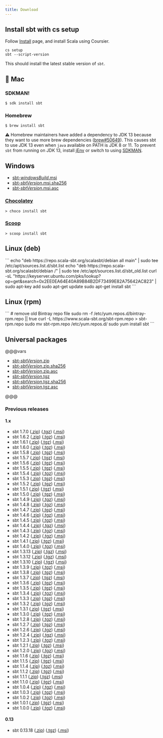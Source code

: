 ```yaml
---
title: Download
---
```


Install sbt with **cs setup**
-----------------------------

Follow [Install](https://www.scala-lang.org/download/) page, and install Scala using Coursier.

```
cs setup
sbt --script-version
```

This should install the latest stable version of `sbt`.

 Mac
-----

### SDKMAN!

```
$ sdk install sbt
```

### Homebrew

```
$ brew install sbt
```

⚠️ Homebrew maintainers have added a dependency to JDK 13 because they want to use more brew dependencies ([brew#50649](https://github.com/Homebrew/homebrew-core/issues/50649)). This causes sbt to use JDK 13 even when `java` available on PATH is JDK 8 or 11. To prevent `sbt` from running on JDK 13, install [jEnv](https://www.jenv.be/) or switch to using [SDKMAN](https://sdkman.io/).

Windows
-------

- [sbt-$windowsBuild$.msi](https://github.com/sbt/sbt/releases/download/v$sbtVersion$/sbt-$sbtVersion$.msi)
- [sbt-$sbtVersion$.msi.sha256](https://github.com/sbt/sbt/releases/download/v$sbtVersion$/sbt-$sbtVersion$.msi.sha256)
- [sbt-$sbtVersion$.msi.asc](https://github.com/sbt/sbt/releases/download/v$sbtVersion$/sbt-$sbtVersion$.msi.asc)

### [Chocolatey](https://chocolatey.org/packages/sbt)

```
> choco install sbt
```

### [Scoop](https://scoop.sh/)

```
> scoop install sbt
```

  <div class="distro_debian">
  	<h2>Linux (deb)</h2>
```
echo "deb https://repo.scala-sbt.org/scalasbt/debian all main" | sudo tee /etc/apt/sources.list.d/sbt.list
echo "deb https://repo.scala-sbt.org/scalasbt/debian /" | sudo tee /etc/apt/sources.list.d/sbt_old.list
curl -sL "https://keyserver.ubuntu.com/pks/lookup?op=get&search=0x2EE0EA64E40A89B84B2DF73499E82A75642AC823" | sudo apt-key add
sudo apt-get update
sudo apt-get install sbt
```
  </div>

  <div class="distro_redhat">
  	<h2>Linux (rpm)</h2>
```
# remove old Bintray repo file
sudo rm -f /etc/yum.repos.d/bintray-rpm.repo || true
curl -L https://www.scala-sbt.org/sbt-rpm.repo > sbt-rpm.repo
sudo mv sbt-rpm.repo /etc/yum.repos.d/
sudo yum install sbt
```
  </div>

Universal packages
------------------

@@@vars

- [sbt-$sbtVersion$.zip](https://github.com/sbt/sbt/releases/download/v$sbtVersion$/sbt-$sbtVersion$.zip)
- [sbt-$sbtVersion$.zip.sha256](https://github.com/sbt/sbt/releases/download/v$sbtVersion$/sbt-$sbtVersion$.zip.sha256)
- [sbt-$sbtVersion$.zip.asc](https://github.com/sbt/sbt/releases/download/v$sbtVersion$/sbt-$sbtVersion$.zip.asc)
- [sbt-$sbtVersion$.tgz](https://github.com/sbt/sbt/releases/download/v$sbtVersion$/sbt-$sbtVersion$.tgz)
- [sbt-$sbtVersion$.tgz.sha256](https://github.com/sbt/sbt/releases/download/v$sbtVersion$/sbt-$sbtVersion$.tgz.sha256)
- [sbt-$sbtVersion$.tgz.asc](https://github.com/sbt/sbt/releases/download/v$sbtVersion$/sbt-$sbtVersion$.tgz.asc)

@@@

### Previous releases

<h4>1.x</h4>
<ul>

<li>
  sbt 1.7.0
  (<a href="https://github.com/sbt/sbt/releases/download/v1.7.0/sbt-1.7.0.zip">.zip</a>)
  (<a href="https://github.com/sbt/sbt/releases/download/v1.7.0/sbt-1.7.0.tgz">.tgz</a>)
  (<a href="https://github.com/sbt/sbt/releases/download/v1.7.0/sbt-1.7.0.msi">.msi</a>)
</li>

<li>
  sbt 1.6.2
  (<a href="https://github.com/sbt/sbt/releases/download/v1.6.2/sbt-1.6.2.zip">.zip</a>)
  (<a href="https://github.com/sbt/sbt/releases/download/v1.6.2/sbt-1.6.2.tgz">.tgz</a>)
  (<a href="https://github.com/sbt/sbt/releases/download/v1.6.2/sbt-1.6.2.msi">.msi</a>)
</li>

<li>
  sbt 1.6.1
  (<a href="https://github.com/sbt/sbt/releases/download/v1.6.1/sbt-1.6.1.zip">.zip</a>)
  (<a href="https://github.com/sbt/sbt/releases/download/v1.6.1/sbt-1.6.1.tgz">.tgz</a>)
  (<a href="https://github.com/sbt/sbt/releases/download/v1.6.1/sbt-1.6.1.msi">.msi</a>)
</li>

<li>
  sbt 1.6.0
  (<a href="https://github.com/sbt/sbt/releases/download/v1.6.0/sbt-1.6.0.zip">.zip</a>)
  (<a href="https://github.com/sbt/sbt/releases/download/v1.6.0/sbt-1.6.0.tgz">.tgz</a>)
  (<a href="https://github.com/sbt/sbt/releases/download/v1.6.0/sbt-1.6.0.msi">.msi</a>)
</li>

<li>
  sbt 1.5.8
  (<a href="https://github.com/sbt/sbt/releases/download/v1.5.8/sbt-1.5.8.zip">.zip</a>)
  (<a href="https://github.com/sbt/sbt/releases/download/v1.5.8/sbt-1.5.8.tgz">.tgz</a>)
  (<a href="https://github.com/sbt/sbt/releases/download/v1.5.8/sbt-1.5.8.msi">.msi</a>)
</li>

<li>
  sbt 1.5.7
  (<a href="https://github.com/sbt/sbt/releases/download/v1.5.7/sbt-1.5.7.zip">.zip</a>)
  (<a href="https://github.com/sbt/sbt/releases/download/v1.5.7/sbt-1.5.7.tgz">.tgz</a>)
  (<a href="https://github.com/sbt/sbt/releases/download/v1.5.7/sbt-1.5.7.msi">.msi</a>)
</li>

<li>
  sbt 1.5.6
  (<a href="https://github.com/sbt/sbt/releases/download/v1.5.6/sbt-1.5.6.zip">.zip</a>)
  (<a href="https://github.com/sbt/sbt/releases/download/v1.5.6/sbt-1.5.6.tgz">.tgz</a>)
  (<a href="https://github.com/sbt/sbt/releases/download/v1.5.6/sbt-1.5.6.msi">.msi</a>)
</li>

<li>
  sbt 1.5.5
  (<a href="https://github.com/sbt/sbt/releases/download/v1.5.5/sbt-1.5.5.zip">.zip</a>)
  (<a href="https://github.com/sbt/sbt/releases/download/v1.5.5/sbt-1.5.5.tgz">.tgz</a>)
  (<a href="https://github.com/sbt/sbt/releases/download/v1.5.5/sbt-1.5.5.msi">.msi</a>)
</li>

<li>
  sbt 1.5.4
  (<a href="https://github.com/sbt/sbt/releases/download/v1.5.4/sbt-1.5.4.zip">.zip</a>)
  (<a href="https://github.com/sbt/sbt/releases/download/v1.5.4/sbt-1.5.4.tgz">.tgz</a>)
  (<a href="https://github.com/sbt/sbt/releases/download/v1.5.4/sbt-1.5.4.msi">.msi</a>)
</li>

<li>
  sbt 1.5.3
  (<a href="https://github.com/sbt/sbt/releases/download/v1.5.3/sbt-1.5.3.zip">.zip</a>)
  (<a href="https://github.com/sbt/sbt/releases/download/v1.5.3/sbt-1.5.3.tgz">.tgz</a>)
  (<a href="https://github.com/sbt/sbt/releases/download/v1.5.3/sbt-1.5.3.msi">.msi</a>)
</li>

<li>
  sbt 1.5.2
  (<a href="https://github.com/sbt/sbt/releases/download/v1.5.2/sbt-1.5.2.zip">.zip</a>)
  (<a href="https://github.com/sbt/sbt/releases/download/v1.5.2/sbt-1.5.2.tgz">.tgz</a>)
  (<a href="https://github.com/sbt/sbt/releases/download/v1.5.2/sbt-1.5.2.msi">.msi</a>)
</li>

<li>
  sbt 1.5.1
  (<a href="https://github.com/sbt/sbt/releases/download/v1.5.1/sbt-1.5.1.zip">.zip</a>)
  (<a href="https://github.com/sbt/sbt/releases/download/v1.5.1/sbt-1.5.1.tgz">.tgz</a>)
  (<a href="https://github.com/sbt/sbt/releases/download/v1.5.1/sbt-1.5.1.msi">.msi</a>)
</li>

<li>
  sbt 1.5.0
  (<a href="https://github.com/sbt/sbt/releases/download/v1.5.0/sbt-1.5.0.zip">.zip</a>)
  (<a href="https://github.com/sbt/sbt/releases/download/v1.5.0/sbt-1.5.0.tgz">.tgz</a>)
  (<a href="https://github.com/sbt/sbt/releases/download/v1.5.0/sbt-1.5.0.msi">.msi</a>)
</li>

<li>
  sbt 1.4.9
  (<a href="https://github.com/sbt/sbt/releases/download/v1.4.9/sbt-1.4.9.zip">.zip</a>)
  (<a href="https://github.com/sbt/sbt/releases/download/v1.4.9/sbt-1.4.9.tgz">.tgz</a>)
  (<a href="https://github.com/sbt/sbt/releases/download/v1.4.9/sbt-1.4.9.msi">.msi</a>)
</li>

<li>
  sbt 1.4.8
  (<a href="https://github.com/sbt/sbt/releases/download/v1.4.8/sbt-1.4.8.zip">.zip</a>)
  (<a href="https://github.com/sbt/sbt/releases/download/v1.4.8/sbt-1.4.8.tgz">.tgz</a>)
  (<a href="https://github.com/sbt/sbt/releases/download/v1.4.8/sbt-1.4.8.msi">.msi</a>)
</li>

<li>
  sbt 1.4.7
  (<a href="https://github.com/sbt/sbt/releases/download/v1.4.7/sbt-1.4.7.zip">.zip</a>)
  (<a href="https://github.com/sbt/sbt/releases/download/v1.4.7/sbt-1.4.7.tgz">.tgz</a>)
  (<a href="https://github.com/sbt/sbt/releases/download/v1.4.7/sbt-1.4.7.msi">.msi</a>)
</li>

<li>
  sbt 1.4.6
  (<a href="https://github.com/sbt/sbt/releases/download/v1.4.6/sbt-1.4.6.zip">.zip</a>)
  (<a href="https://github.com/sbt/sbt/releases/download/v1.4.6/sbt-1.4.6.tgz">.tgz</a>)
  (<a href="https://github.com/sbt/sbt/releases/download/v1.4.6/sbt-1.4.6.msi">.msi</a>)
</li>

<li>
  sbt 1.4.5
  (<a href="https://github.com/sbt/sbt/releases/download/v1.4.5/sbt-1.4.5.zip">.zip</a>)
  (<a href="https://github.com/sbt/sbt/releases/download/v1.4.5/sbt-1.4.5.tgz">.tgz</a>)
  (<a href="https://github.com/sbt/sbt/releases/download/v1.4.5/sbt-1.4.5.msi">.msi</a>)
</li>

<li>
  sbt 1.4.4
  (<a href="https://github.com/sbt/sbt/releases/download/v1.4.4/sbt-1.4.4.zip">.zip</a>)
  (<a href="https://github.com/sbt/sbt/releases/download/v1.4.4/sbt-1.4.4.tgz">.tgz</a>)
  (<a href="https://github.com/sbt/sbt/releases/download/v1.4.4/sbt-1.4.4.msi">.msi</a>)
</li>

<li>
  sbt 1.4.3
  (<a href="https://github.com/sbt/sbt/releases/download/v1.4.3/sbt-1.4.3.zip">.zip</a>)
  (<a href="https://github.com/sbt/sbt/releases/download/v1.4.3/sbt-1.4.3.tgz">.tgz</a>)
  (<a href="https://github.com/sbt/sbt/releases/download/v1.4.3/sbt-1.4.3.msi">.msi</a>)
</li>

<li>
  sbt 1.4.2
  (<a href="https://github.com/sbt/sbt/releases/download/v1.4.2/sbt-1.4.2.zip">.zip</a>)
  (<a href="https://github.com/sbt/sbt/releases/download/v1.4.2/sbt-1.4.2.tgz">.tgz</a>)
  (<a href="https://github.com/sbt/sbt/releases/download/v1.4.2/sbt-1.4.2.msi">.msi</a>)
</li>

<li>
  sbt 1.4.1
  (<a href="https://github.com/sbt/sbt/releases/download/v1.4.1/sbt-1.4.1.zip">.zip</a>)
  (<a href="https://github.com/sbt/sbt/releases/download/v1.4.1/sbt-1.4.1.tgz">.tgz</a>)
  (<a href="https://github.com/sbt/sbt/releases/download/v1.4.1/sbt-1.4.1.msi">.msi</a>)
</li>

<li>
  sbt 1.4.0
  (<a href="https://github.com/sbt/sbt/releases/download/v1.4.0/sbt-1.4.0.zip">.zip</a>)
  (<a href="https://github.com/sbt/sbt/releases/download/v1.4.0/sbt-1.4.0.tgz">.tgz</a>)
  (<a href="https://github.com/sbt/sbt/releases/download/v1.4.0/sbt-1.4.0.msi">.msi</a>)
</li>

<li>
  sbt 1.3.13
  (<a href="https://github.com/sbt/sbt/releases/download/v1.3.13/sbt-1.3.13.zip">.zip</a>)
  (<a href="https://github.com/sbt/sbt/releases/download/v1.3.13/sbt-1.3.13.tgz">.tgz</a>)
  (<a href="https://github.com/sbt/sbt/releases/download/v1.3.13/sbt-1.3.13.msi">.msi</a>)
</li>

<li>
  sbt 1.3.12
  (<a href="https://github.com/sbt/sbt/releases/download/v1.3.12/sbt-1.3.12.zip">.zip</a>)
  (<a href="https://github.com/sbt/sbt/releases/download/v1.3.12/sbt-1.3.12.tgz">.tgz</a>)
  (<a href="https://github.com/sbt/sbt/releases/download/v1.3.12/sbt-1.3.12.msi">.msi</a>)
</li>

<li>
  sbt 1.3.10
  (<a href="https://github.com/sbt/sbt/releases/download/v1.3.10/sbt-1.3.10.zip">.zip</a>)
  (<a href="https://github.com/sbt/sbt/releases/download/v1.3.10/sbt-1.3.10.tgz">.tgz</a>)
  (<a href="https://github.com/sbt/sbt/releases/download/v1.3.10/sbt-1.3.10.msi">.msi</a>)
</li>

<li>
  sbt 1.3.9
  (<a href="https://github.com/sbt/sbt/releases/download/v1.3.9/sbt-1.3.9.zip">.zip</a>)
  (<a href="https://github.com/sbt/sbt/releases/download/v1.3.9/sbt-1.3.9.tgz">.tgz</a>)
  (<a href="https://github.com/sbt/sbt/releases/download/v1.3.9/sbt-1.3.9.msi">.msi</a>)
</li>

<li>
  sbt 1.3.8
  (<a href="https://github.com/sbt/sbt/releases/download/v1.3.8/sbt-1.3.8.zip">.zip</a>)
  (<a href="https://github.com/sbt/sbt/releases/download/v1.3.8/sbt-1.3.8.tgz">.tgz</a>)
  (<a href="https://github.com/sbt/sbt/releases/download/v1.3.8/sbt-1.3.8.msi">.msi</a>)
</li>

<li>
  sbt 1.3.7
  (<a href="https://github.com/sbt/sbt/releases/download/v1.3.7/sbt-1.3.7.zip">.zip</a>)
  (<a href="https://github.com/sbt/sbt/releases/download/v1.3.7/sbt-1.3.7.tgz">.tgz</a>)
  (<a href="https://github.com/sbt/sbt/releases/download/v1.3.7/sbt-1.3.7.msi">.msi</a>)
</li>

<li>
  sbt 1.3.6
  (<a href="https://github.com/sbt/sbt/releases/download/v1.3.6/sbt-1.3.6.zip">.zip</a>)
  (<a href="https://github.com/sbt/sbt/releases/download/v1.3.6/sbt-1.3.6.tgz">.tgz</a>)
  (<a href="https://github.com/sbt/sbt/releases/download/v1.3.6/sbt-1.3.6.msi">.msi</a>)
</li>

<li>
  sbt 1.3.5
  (<a href="https://github.com/sbt/sbt/releases/download/v1.3.5/sbt-1.3.5.zip">.zip</a>)
  (<a href="https://github.com/sbt/sbt/releases/download/v1.3.5/sbt-1.3.5.tgz">.tgz</a>)
  (<a href="https://github.com/sbt/sbt/releases/download/v1.3.5/sbt-1.3.5.msi">.msi</a>)
</li>

<li>
  sbt 1.3.4
  (<a href="https://github.com/sbt/sbt/releases/download/v1.3.4/sbt-1.3.4.zip">.zip</a>)
  (<a href="https://github.com/sbt/sbt/releases/download/v1.3.4/sbt-1.3.4.tgz">.tgz</a>)
  (<a href="https://github.com/sbt/sbt/releases/download/v1.3.4/sbt-1.3.4.msi">.msi</a>)
</li>

<li>
  sbt 1.3.3
  (<a href="https://github.com/sbt/sbt/releases/download/v1.3.3/sbt-1.3.3.zip">.zip</a>)
  (<a href="https://github.com/sbt/sbt/releases/download/v1.3.3/sbt-1.3.3.tgz">.tgz</a>)
  (<a href="https://github.com/sbt/sbt/releases/download/v1.3.3/sbt-1.3.3.msi">.msi</a>)
</li>

<li>
  sbt 1.3.2
  (<a href="https://github.com/sbt/sbt/releases/download/v1.3.2/sbt-1.3.2.zip">.zip</a>)
  (<a href="https://github.com/sbt/sbt/releases/download/v1.3.2/sbt-1.3.2.tgz">.tgz</a>)
  (<a href="https://github.com/sbt/sbt/releases/download/v1.3.2/sbt-1.3.2.msi">.msi</a>)
</li>

<li>
  sbt 1.3.1
  (<a href="https://github.com/sbt/sbt/releases/download/v1.3.1/sbt-1.3.1.zip">.zip</a>)
  (<a href="https://github.com/sbt/sbt/releases/download/v1.3.1/sbt-1.3.1.tgz">.tgz</a>)
  (<a href="https://github.com/sbt/sbt/releases/download/v1.3.1/sbt-1.3.1.msi">.msi</a>)
</li>

<li>
  sbt 1.3.0
  (<a href="https://github.com/sbt/sbt/releases/download/v1.3.0/sbt-1.3.0.zip">.zip</a>)
  (<a href="https://github.com/sbt/sbt/releases/download/v1.3.0/sbt-1.3.0.tgz">.tgz</a>)
  (<a href="https://github.com/sbt/sbt/releases/download/v1.3.0/sbt-1.3.0.msi">.msi</a>)
</li>

<li>
  sbt 1.2.8
  (<a href="https://github.com/sbt/sbt/releases/download/v1.2.8/sbt-1.2.8.zip">.zip</a>)
  (<a href="https://github.com/sbt/sbt/releases/download/v1.2.8/sbt-1.2.8.tgz">.tgz</a>)
  (<a href="https://github.com/sbt/sbt/releases/download/v1.2.8/sbt-1.2.8.msi">.msi</a>)
</li>

<li>
  sbt 1.2.7
  (<a href="https://github.com/sbt/sbt/releases/download/v1.2.7/sbt-1.2.7.zip">.zip</a>)
  (<a href="https://github.com/sbt/sbt/releases/download/v1.2.7/sbt-1.2.7.tgz">.tgz</a>)
  (<a href="https://github.com/sbt/sbt/releases/download/v1.2.7/sbt-1.2.7.msi">.msi</a>)
</li>

<li>
  sbt 1.2.6
  (<a href="https://github.com/sbt/sbt/releases/download/v1.2.6/sbt-1.2.6.zip">.zip</a>)
  (<a href="https://github.com/sbt/sbt/releases/download/v1.2.6/sbt-1.2.6.tgz">.tgz</a>)
  (<a href="https://github.com/sbt/sbt/releases/download/v1.2.6/sbt-1.2.6.msi">.msi</a>)
</li>

<li>
  sbt 1.2.4
  (<a href="https://github.com/sbt/sbt/releases/download/v1.2.4/sbt-1.2.4.zip">.zip</a>)
  (<a href="https://github.com/sbt/sbt/releases/download/v1.2.4/sbt-1.2.4.tgz">.tgz</a>)
  (<a href="https://github.com/sbt/sbt/releases/download/v1.2.4/sbt-1.2.4.msi">.msi</a>)
</li>

<li>
  sbt 1.2.3
  (<a href="https://github.com/sbt/sbt/releases/download/v1.2.3/sbt-1.2.3.zip">.zip</a>)
  (<a href="https://github.com/sbt/sbt/releases/download/v1.2.3/sbt-1.2.3.tgz">.tgz</a>)
  (<a href="https://github.com/sbt/sbt/releases/download/v1.2.3/sbt-1.2.3.msi">.msi</a>)
</li>

<li>
  sbt 1.2.1
  (<a href="https://github.com/sbt/sbt/releases/download/v1.2.1/sbt-1.2.1.zip">.zip</a>)
  (<a href="https://github.com/sbt/sbt/releases/download/v1.2.1/sbt-1.2.1.tgz">.tgz</a>)
  (<a href="https://github.com/sbt/sbt/releases/download/v1.2.1/sbt-1.2.1.msi">.msi</a>)
</li>

<li>
  sbt 1.2.0
  (<a href="https://github.com/sbt/sbt/releases/download/v1.2.0/sbt-1.2.0.zip">.zip</a>)
  (<a href="https://github.com/sbt/sbt/releases/download/v1.2.0/sbt-1.2.0.tgz">.tgz</a>)
  (<a href="https://github.com/sbt/sbt/releases/download/v1.2.0/sbt-1.2.0.msi">.msi</a>)
</li>

<li>
  sbt 1.1.6
  (<a href="https://github.com/sbt/sbt/releases/download/v1.1.6/sbt-1.1.6.zip">.zip</a>)
  (<a href="https://github.com/sbt/sbt/releases/download/v1.1.6/sbt-1.1.6.tgz">.tgz</a>)
  (<a href="https://github.com/sbt/sbt/releases/download/v1.1.6/sbt-1.1.6.msi">.msi</a>)
</li>

<li>
  sbt 1.1.5
  (<a href="https://github.com/sbt/sbt/releases/download/v1.1.5/sbt-1.1.5.zip">.zip</a>)
  (<a href="https://github.com/sbt/sbt/releases/download/v1.1.5/sbt-1.1.5.tgz">.tgz</a>)
  (<a href="https://github.com/sbt/sbt/releases/download/v1.1.5/sbt-1.1.5.msi">.msi</a>)
</li>

<li>
  sbt 1.1.4
  (<a href="https://github.com/sbt/sbt/releases/download/v1.1.4/sbt-1.1.4.zip">.zip</a>)
  (<a href="https://github.com/sbt/sbt/releases/download/v1.1.4/sbt-1.1.4.tgz">.tgz</a>)
  (<a href="https://github.com/sbt/sbt/releases/download/v1.1.4/sbt-1.1.4.msi">.msi</a>)
</li>

<li>
  sbt 1.1.2
  (<a href="https://github.com/sbt/sbt/releases/download/v1.1.2/sbt-1.1.2.zip">.zip</a>)
  (<a href="https://github.com/sbt/sbt/releases/download/v1.1.2/sbt-1.1.2.tgz">.tgz</a>)
  (<a href="https://github.com/sbt/sbt/releases/download/v1.1.2/sbt-1.1.2.msi">.msi</a>)
</li>

<li>
  sbt 1.1.1
  (<a href="https://github.com/sbt/sbt/releases/download/v1.1.1/sbt-1.1.1.zip">.zip</a>)
  (<a href="https://github.com/sbt/sbt/releases/download/v1.1.1/sbt-1.1.1.tgz">.tgz</a>)
  (<a href="https://github.com/sbt/sbt/releases/download/v1.1.1/sbt-1.1.1.msi">.msi</a>)
</li>

<li>
  sbt 1.1.0
  (<a href="https://github.com/sbt/sbt/releases/download/v1.1.0/sbt-1.1.0.zip">.zip</a>)
  (<a href="https://github.com/sbt/sbt/releases/download/v1.1.0/sbt-1.1.0.tgz">.tgz</a>)
  (<a href="https://github.com/sbt/sbt/releases/download/v1.1.0/sbt-1.1.0.msi">.msi</a>)
</li>

<li>
  sbt 1.0.4
  (<a href="https://github.com/sbt/sbt/releases/download/v1.0.4/sbt-1.0.4.zip">.zip</a>)
  (<a href="https://github.com/sbt/sbt/releases/download/v1.0.4/sbt-1.0.4.tgz">.tgz</a>)
  (<a href="https://github.com/sbt/sbt/releases/download/v1.0.4/sbt-1.0.4.msi">.msi</a>)
</li>

<li>
  sbt 1.0.3
  (<a href="https://github.com/sbt/sbt/releases/download/v1.0.3/sbt-1.0.3.zip">.zip</a>)
  (<a href="https://github.com/sbt/sbt/releases/download/v1.0.3/sbt-1.0.3.tgz">.tgz</a>)
  (<a href="https://github.com/sbt/sbt/releases/download/v1.0.3/sbt-1.0.3.msi">.msi</a>)
</li>

<li>
  sbt 1.0.2
  (<a href="https://github.com/sbt/sbt/releases/download/v1.0.2/sbt-1.0.2.zip">.zip</a>)
  (<a href="https://github.com/sbt/sbt/releases/download/v1.0.2/sbt-1.0.2.tgz">.tgz</a>)
  (<a href="https://github.com/sbt/sbt/releases/download/v1.0.2/sbt-1.0.2.msi">.msi</a>)
</li>

<li>
  sbt 1.0.1
  (<a href="https://github.com/sbt/sbt/releases/download/v1.0.1/sbt-1.0.1.zip">.zip</a>)
  (<a href="https://github.com/sbt/sbt/releases/download/v1.0.1/sbt-1.0.1.tgz">.tgz</a>)
  (<a href="https://github.com/sbt/sbt/releases/download/v1.0.1/sbt-1.0.1.msi">.msi</a>)
</li>

<li>
  sbt 1.0.0
  (<a href="https://github.com/sbt/sbt/releases/download/v1.0.0/sbt-1.0.0.zip">.zip</a>)
  (<a href="https://github.com/sbt/sbt/releases/download/v1.0.0/sbt-1.0.0.tgz">.tgz</a>)
  (<a href="https://github.com/sbt/sbt/releases/download/v1.0.0/sbt-1.0.0.msi">.msi</a>)
</li>

</ul>

<h4>0.13</h4>
<ul>
<li>
  sbt 0.13.18
  (<a href="https://github.com/sbt/sbt/releases/download/v0.13.18/sbt-0.13.18.zip">.zip</a>)
  (<a href="https://github.com/sbt/sbt/releases/download/v0.13.18/sbt-0.13.18.tgz">.tgz</a>)
  (<a href="https://github.com/sbt/sbt/releases/download/v0.13.18/sbt-0.13.18.msi">.msi</a>)
</li>

</ul>



